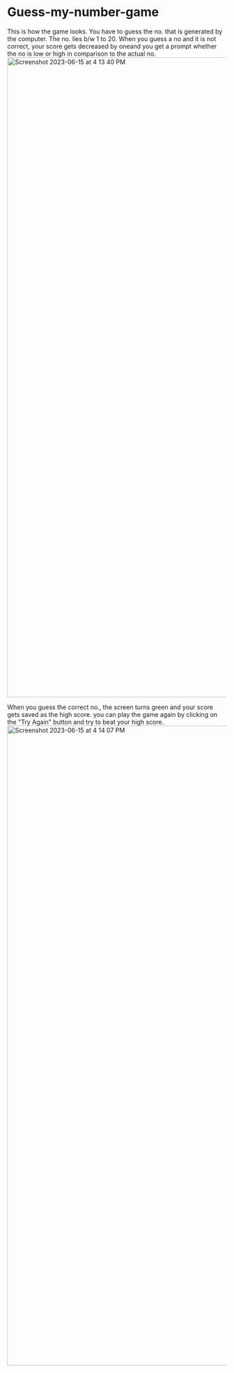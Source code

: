 # Guess-my-number-game

This is how the game looks. You have to guess the no. that is generated by the computer. The no. lies b/w 1 to 20. 
When you guess a no and it is not correct, your score gets decreased by oneand you get a prompt whether the no is low or high in comparison to the actual no.
<img width="1470" alt="Screenshot 2023-06-15 at 4 13 40 PM" src="https://github.com/GurmanKD/Guess-my-number-game/assets/109476637/2c3b45b2-0734-4b10-8ed3-bf1f261f7235">

When you guess the correct no., the screen turns green and your score gets saved as the high score. 
you can play the game again by clicking on the "Try Again" button and try to beat your high score.
<img width="1470" alt="Screenshot 2023-06-15 at 4 14 07 PM" src="https://github.com/GurmanKD/Guess-my-number-game/assets/109476637/f3312597-b80b-4607-80b0-6b56afbabd2c">
